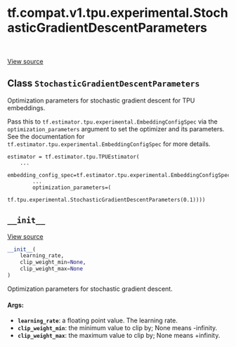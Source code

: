 <div itemscope itemtype="http://developers.google.com/ReferenceObject">
<meta itemprop="name" content="tf.compat.v1.tpu.experimental.StochasticGradientDescentParameters" />
<meta itemprop="path" content="Stable" />
<meta itemprop="property" content="__init__"/>
</div>

# tf.compat.v1.tpu.experimental.StochasticGradientDescentParameters

<!-- Insert buttons -->

<table class="tfo-notebook-buttons tfo-api" align="left">
</table>

<a target="_blank" href="/code/stable/tensorflow/python/tpu/tpu_embedding.py">View source</a>



## Class `StochasticGradientDescentParameters`

<!-- Start diff -->
Optimization parameters for stochastic gradient descent for TPU embeddings.



<!-- Placeholder for "Used in" -->

Pass this to `tf.estimator.tpu.experimental.EmbeddingConfigSpec` via the
`optimization_parameters` argument to set the optimizer and its parameters.
See the documentation for `tf.estimator.tpu.experimental.EmbeddingConfigSpec`
for more details.

```
estimator = tf.estimator.tpu.TPUEstimator(
    ...
    embedding_config_spec=tf.estimator.tpu.experimental.EmbeddingConfigSpec(
        ...
        optimization_parameters=(
            tf.tpu.experimental.StochasticGradientDescentParameters(0.1))))
```

<h2 id="__init__"><code>__init__</code></h2>

<a target="_blank" href="/code/stable/tensorflow/python/tpu/tpu_embedding.py">View source</a>

``` python
__init__(
    learning_rate,
    clip_weight_min=None,
    clip_weight_max=None
)
```

Optimization parameters for stochastic gradient descent.


#### Args:


* <b>`learning_rate`</b>: a floating point value. The learning rate.
* <b>`clip_weight_min`</b>: the minimum value to clip by; None means -infinity.
* <b>`clip_weight_max`</b>: the maximum value to clip by; None means +infinity.



